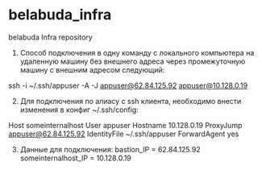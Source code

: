 # belabuda_infra
belabuda Infra repository


1. Способ подключения в одну команду с локального компьютера на удаленную машину без внешнего адреса через промежуточную машину с внешним адресом следующий:

ssh -i ~/.ssh/appuser -A -J appuser@62.84.125.92 appuser@10.128.0.19

2. Для подключения по алиасу с ssh клиента, необходимо внести изменения в конфиг ~/.ssh/config:

Host someinternalhost
    User appuser
    Hostname 10.128.0.19
    ProxyJump appuser@62.84.125.92
    IdentityFile ~/.ssh/appuser
    ForwardAgent yes

3. Данные для подключения:
bastion_IP = 62.84.125.92
someinternalhost_IP = 10.128.0.19
